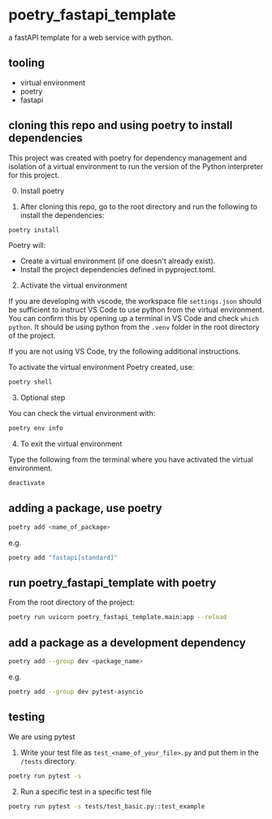 # poetry_fastapi_template

a fastAPI template for a web service with python.

## tooling

- virtual environment
- poetry
- fastapi

## cloning this repo and using poetry to install dependencies

This project was created with poetry for dependency management and isolation of a virtual environment to run the version of the Python interpreter for this project.

0. Install poetry

1. After cloning this repo, go to the root directory and run the following to install the dependencies:

```bash
poetry install
```

Poetry will:

- Create a virtual environment (if one doesn't already exist).
- Install the project dependencies defined in pyproject.toml.

2. Activate the virtual environment

If you are developing with vscode, the workspace file `settings.json` should be sufficient to instruct VS Code to use python from the virtual environment. You can confirm this by opening up a terminal in VS Code and check `which python`. It should be using python from the `.venv` folder in the root directory of the project.

If you are not using VS Code, try the following additional instructions.

To activate the virtual environment Poetry created, use:

```bash
poetry shell
```

3. Optional step

You can check the virtual environment with:

```bash
poetry env info
```

4.  To exit the virtual environment

Type the following from the terminal where you have activated the virtual environment.

```bash
deactivate
```

## adding a package, use poetry

```bash
poetry add <name_of_package>
```

e.g.

```bash
poetry add "fastapi[standard]"
```

## run poetry_fastapi_template with poetry

From the root directory of the project:

```bash
poetry run uvicorn poetry_fastapi_template.main:app --reload
```

## add a package as a development dependency

```bash
poetry add --group dev <package_name>
```

e.g.

```bash
poetry add --group dev pytest-asyncio
```

## testing

We are using pytest

1.  Write your test file as `test_<name_of_your_file>.py` and put them in the `/tests` directory.

```bash
poetry run pytest -s
```

2. Run a specific test in a specific test file

```bash
poetry run pytest -s tests/test_basic.py::test_example
```
